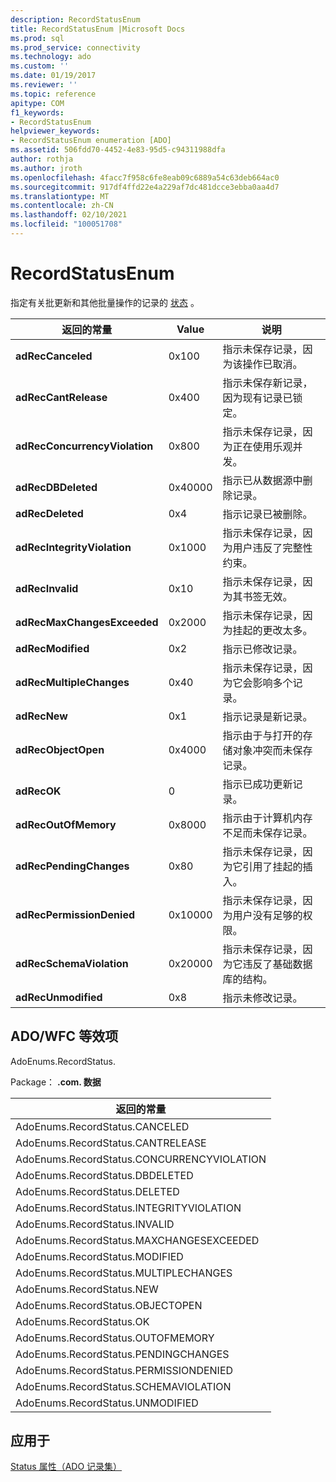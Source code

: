 ```yaml
---
description: RecordStatusEnum
title: RecordStatusEnum |Microsoft Docs
ms.prod: sql
ms.prod_service: connectivity
ms.technology: ado
ms.custom: ''
ms.date: 01/19/2017
ms.reviewer: ''
ms.topic: reference
apitype: COM
f1_keywords:
- RecordStatusEnum
helpviewer_keywords:
- RecordStatusEnum enumeration [ADO]
ms.assetid: 506fdd70-4452-4e83-95d5-c94311988dfa
author: rothja
ms.author: jroth
ms.openlocfilehash: 4facc7f958c6fe8eab09c6889a54c63deb664ac0
ms.sourcegitcommit: 917df4ffd22e4a229af7dc481dcce3ebba0aa4d7
ms.translationtype: MT
ms.contentlocale: zh-CN
ms.lasthandoff: 02/10/2021
ms.locfileid: "100051708"
---
```

# <a name="recordstatusenum"></a>RecordStatusEnum
指定有关批更新和其他批量操作的记录的 [状态](./status-property-ado-recordset.md) 。  
  
|返回的常量|Value|说明|  
|--------------|-----------|-----------------|  
|**adRecCanceled**|0x100|指示未保存记录，因为该操作已取消。|  
|**adRecCantRelease**|0x400|指示未保存新记录，因为现有记录已锁定。|  
|**adRecConcurrencyViolation**|0x800|指示未保存记录，因为正在使用乐观并发。|  
|**adRecDBDeleted**|0x40000|指示已从数据源中删除记录。|  
|**adRecDeleted**|0x4|指示记录已被删除。|  
|**adRecIntegrityViolation**|0x1000|指示未保存记录，因为用户违反了完整性约束。|  
|**adRecInvalid**|0x10|指示未保存记录，因为其书签无效。|  
|**adRecMaxChangesExceeded**|0x2000|指示未保存记录，因为挂起的更改太多。|  
|**adRecModified**|0x2|指示已修改记录。|  
|**adRecMultipleChanges**|0x40|指示未保存记录，因为它会影响多个记录。|  
|**adRecNew**|0x1|指示记录是新记录。|  
|**adRecObjectOpen**|0x4000|指示由于与打开的存储对象冲突而未保存记录。|  
|**adRecOK**|0|指示已成功更新记录。|  
|**adRecOutOfMemory**|0x8000|指示由于计算机内存不足而未保存记录。|  
|**adRecPendingChanges**|0x80|指示未保存记录，因为它引用了挂起的插入。|  
|**adRecPermissionDenied**|0x10000|指示未保存记录，因为用户没有足够的权限。|  
|**adRecSchemaViolation**|0x20000|指示未保存记录，因为它违反了基础数据库的结构。|  
|**adRecUnmodified**|0x8|指示未修改记录。|  
  
## <a name="adowfc-equivalent"></a>ADO/WFC 等效项  
 AdoEnums.RecordStatus.  
  
 Package： **.com. 数据**  
  
|返回的常量|  
|--------------|  
|AdoEnums.RecordStatus.CANCELED|  
|AdoEnums.RecordStatus.CANTRELEASE|  
|AdoEnums.RecordStatus.CONCURRENCYVIOLATION|  
|AdoEnums.RecordStatus.DBDELETED|  
|AdoEnums.RecordStatus.DELETED|  
|AdoEnums.RecordStatus.INTEGRITYVIOLATION|  
|AdoEnums.RecordStatus.INVALID|  
|AdoEnums.RecordStatus.MAXCHANGESEXCEEDED|  
|AdoEnums.RecordStatus.MODIFIED|  
|AdoEnums.RecordStatus.MULTIPLECHANGES|  
|AdoEnums.RecordStatus.NEW|  
|AdoEnums.RecordStatus.OBJECTOPEN|  
|AdoEnums.RecordStatus.OK|  
|AdoEnums.RecordStatus.OUTOFMEMORY|  
|AdoEnums.RecordStatus.PENDINGCHANGES|  
|AdoEnums.RecordStatus.PERMISSIONDENIED|  
|AdoEnums.RecordStatus.SCHEMAVIOLATION|  
|AdoEnums.RecordStatus.UNMODIFIED|  
  
## <a name="applies-to"></a>应用于  
 [Status 属性（ADO 记录集）](./status-property-ado-recordset.md)
